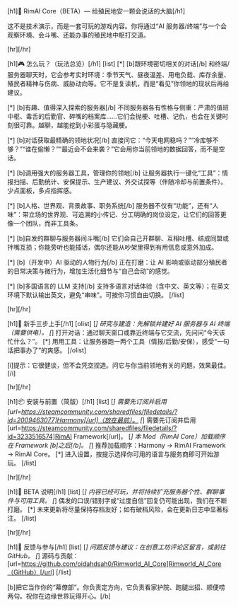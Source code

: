 [h1]🧠 RimAI Core（BETA）— 给殖民地安一颗会说话的大脑[/h1]

这不是技术演示，而是一套可玩的游戏内容。你将通过“AI 服务器/终端”与一个会观察环境、会斗嘴、还能办事的殖民地中枢打交道。

[hr][/hr]

[h1]🎮 怎么玩？（玩法总览）[/h1]
[list]
[*] [b]跟环境密切相关的对话[/b]
	和终端/服务器聊天时，它会参考实时环境：季节天气、昼夜温差、用电负载、库存余量、殖民者精神与伤病、威胁动向等。它不是复读机，而是“看见”你领地的现状后再给建议。

[*] [b]有趣、值得深入探索的服务器[/b]
	不同服务器各有性格与侧重：严肃的值班中枢、毒舌的后勤官、碎嘴的档案库……它们会抛梗、吐槽、记仇，也会在关键时刻很可靠。越聊，越能挖到小彩蛋与隐藏梗。

[*] [b]对话获取最精确的领地状况[/b]
	直接问它：“今天电网稳吗？”“冷库够不够？”“谁在偷懒？”“最近会不会来袭？”它会用你当前领地的数据回答，而不是空话。

[*] [b]调用强大的服务器工具，管理你的领地[/b]
	让服务器执行一键化“工具”：情报扫描、后勤统计、安保提示、生产建议、外交试探等（伴随冷却与前置条件）。少点面板，多点指挥感。

[*] [b]人格、世界观、背景故事、职务系统[/b]
	服务器不仅有“功能”，还有“人味”：带立场的世界观、可追溯的小传记、分工明确的岗位设定，让它们的回答更像一个团队，而非工具条。

[*] [b]自发的群聊与服务器间斗嘴[/b]
	它们会自己开群聊、互相吐槽、结成同盟或拌嘴互损；你能旁听也能插话，偶尔还能从吵架里得到有用信息或意外加成。

[*] [b]（开发中）AI 驱动的人物行为[/b]
	正在打磨：让 AI 影响或驱动部分殖民者的日常决策与微行为，增加生活化细节与“自己会动”的感觉。

[*] [b]多国语言的 LLM 支持[/b]
	支持多语言对话体验（含中文、英文等）；在英文环境下默认输出英文，避免“串味”。可按你习惯自由切换。
[/list]

[hr][/hr]

[h1]🧭 新手三步上手[/h1]
[olist]
[*] 研究与建造：先解锁并建好 AI 服务器与 AI 终端（需要供电）。
[*] 打开对话：通过聊天窗口或靠近终端与它交流，先问问“今天该忙什么？”。
[*] 用用工具：让服务器跑一两个工具（情报/后勤/安保），感受“一句话把事办了”的爽感。
[/olist]

[i]提示：它很健谈，但不会凭空捏造。问它与你当前领地有关的问题，效果最佳。[/i]

[hr][/hr]

[h1]📦 安装与前置（简版）[/h1]
[list]
[*] 需要先订阅并启用 [url=https://steamcommunity.com/sharedfiles/filedetails/?id=2009463077]Harmony[/url]（放在最前）。
[*] 需要先订阅并启用 [url=https://steamcommunity.com/sharedfiles/filedetails/?id=3233516574]RimAI Framework[/url]。
[*] 本 Mod（RimAI Core）加载顺序在 Framework [b]之后[/b]。
[*] 推荐加载顺序：Harmony → RimAI Framework → RimAI Core。
[*] 进入设置，按提示选择你可用的语言与服务商即可开始游玩。
[/list]

[hr][/hr]

[h1]🧪 BETA 说明[/h1]
[list]
[*] 内容已经可玩，并将持续扩充服务器个性、群聊事件与可用工具。
[*] 偶发的口误/错别字或“过度自信”回复仍可能出现，我们在不断打磨。
[*] 未来更新将尽量保持存档友好；如有破档风险，会在更新日志中显著标注。
[/list]

[hr][/hr]

[h1]🤝 反馈与参与[/h1]
[list]
[*] 问题反馈与建议：在创意工坊评论区留言，或前往 GitHub。
[*] 源码与贡献：[url=https://github.com/oidahdsah0/Rimworld_AI_Core]Rimworld_AI_Core（GitHub）[/url]
[/list]

[b]把它当作你的“幕僚部”。你负责定方向，它负责看家护院、跑腿出招、顺便唠两句。祝你在边缘世界玩得开心。[/b]
